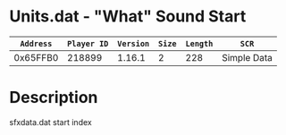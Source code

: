 # Units.dat - "What" Sound Start

| `Address` | `Player ID` | `Version` | `Size` | `Length` | `SCR` |
| ---------- | ----------- | --------- | ------ | -------- | ---- |
| 0x65FFB0 | 218899 | 1.16.1 | 2 | 228 | Simple Data |

# Description

sfxdata.dat start index